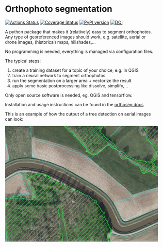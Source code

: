 # Orthophoto segmentation

[![Actions Status](https://github.com/orthoseg/orthoseg/actions/workflows/tests.yml/badge.svg?branch=main)](https://github.com/orthoseg/orthoseg/actions?query=workflow%3ATests)
[![Coverage Status](https://codecov.io/gh/orthoseg/orthoseg/branch/main/graph/badge.svg)](https://codecov.io/gh/orthoseg/orthoseg)
[![PyPI version](https://img.shields.io/pypi/v/orthoseg.svg)](https://pypi.org/project/orthoseg)
[![DOI](https://zenodo.org/badge/147507046.svg)](https://zenodo.org/doi/10.5281/zenodo.10340584)

A python package that makes it (relatively) easy to segment orthophotos. Any type of
georeferenced images should work, e.g. satellite, aerial or drone images, (historical)
maps, hillshades,...

No programming is needed, everything is managed via configuration files.

The typical steps:
1. create a training dataset for a topic of your choice, e.g. in QGIS
2. train a neural network to segment orthophotos
3. run the segmentation on a larger area + vectorize the result
4. apply some basic postprocessing like dissolve, simplify,...

Only open source software is needed, eg. QGIS and tensorflow.

Installation and usage instructions can be found in the [orthoseg docs](https://orthoseg.readthedocs.io)

This is an example of how the output of a tree detection on aerial images can look:

![Result of a tree detection on aerial images](docs/_static/images/trees.jpg)
